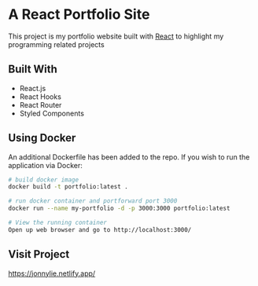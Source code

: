# A React Portfolio Site

This project is my portfolio website built with [React](https://reactjs.org/) to highlight my programming related projects

## Built With

- React.js
- React Hooks
- React Router
- Styled Components

## Using Docker

An additional Dockerfile has been added to the repo. If you wish to run the application via Docker:

```bash
# build docker image
docker build -t portfolio:latest .

# run docker container and portforward port 3000
docker run --name my-portfolio -d -p 3000:3000 portfolio:latest

# View the running container
Open up web browser and go to http://localhost:3000/
```

## Visit Project
https://jonnylie.netlify.app/

